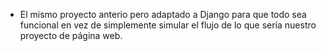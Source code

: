 
* El mismo proyecto anterio pero adaptado a Django para que todo sea funcional en vez de simplemente simular el flujo de lo que sería nuestro proyecto de página web.
